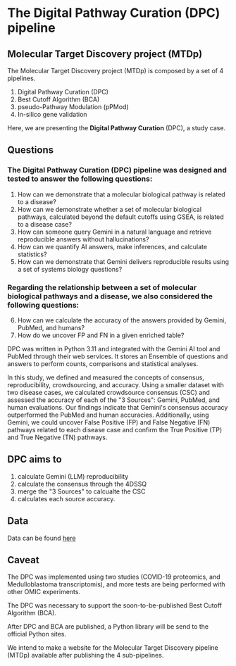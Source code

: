 # The Digital Pathway Curation (DPC) pipeline

## Molecular Target Discovery project (MTDp)

The Molecular Target Discovery project (MTDp) is composed by a set of 4 pipelines.

  1. Digital Pathway Curation (DPC)
  2. Best Cutoff Algorithm (BCA)
  3. pseudo-Pathway Modulation (pPMod)
  4. In-silico gene validation

Here, we are presenting the **Digital Pathway Curation** (DPC), a study case.

## Questions

### The Digital Pathway Curation (DPC) pipeline was designed and tested to answer the following questions:

  1. How can we demonstrate that a molecular biological pathway is related to a disease?  
  2. How can we demonstrate whether a set of molecular biological pathways, calculated beyond the default cutoffs using GSEA, is related to a disease case?  
  3. How can someone query Gemini in a natural language and retrieve reproducible answers without hallucinations?  
  4. How can we quantify AI answers, make inferences, and calculate statistics?  
  5. How can we demonstrate that Gemini delivers reproducible results using a set of systems biology questions?  

  
### Regarding the relationship between a set of molecular biological pathways and a disease, we also considered the following questions:  
  6. How can we calculate the accuracy of the answers provided by Gemini, PubMed, and humans?  
  7. How do we uncover FP and FN in a given enriched table?  


DPC was written in Python 3.11 and integrated with the Gemini AI tool and PubMed through their web services. It stores an Ensemble of questions and answers to perform counts, comparisons and statistical analyses.

In this study, we defined and measured the concepts of consensus, reproducibility, crowdsourcing, and accuracy. Using a smaller dataset with two disease cases, we calculated crowdsource consensus (CSC) and assessed the accuracy of each of the "3 Sources": Gemini, PubMed, and human evaluations. Our findings indicate that Gemini's consensus accuracy outperformed the PubMed and human accuracies. Additionally, using Gemini, we could uncover False Positive (FP) and False Negative (FN) pathways related to each disease case and confirm the True Positive (TP) and True Negative (TN) pathways.  


## DPC aims to  

   1. calculate Gemini (LLM) reproducibility  
   2. calculate the consensus through the 4DSSQ  
   3. merge the "3 Sources" to calcualte the CSC  
   4. calculates each source accuracy.  


## Data

Data can be found [here](https://drive.google.com/drive/u/0/folders/1U6FBkKGE4SisHXUR9RhNiF6CyOQUa200)


## Caveat

The DPC was implemented using two studies (COVID-19 proteomics, and Medulloblastoma transcriptomis), and more tests are being performed with other OMIC experiments.

The DPC was necessary to support the soon-to-be-published Best Cutoff Algorithm (BCA).

After DPC and BCA are published, a Python library will be send to the official Python sites.

We intend to make a website for the Molecular Target Discovery pipeline (MTDp) available after publishing the 4 sub-pipelines.

